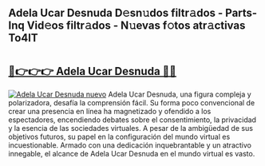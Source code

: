 ## Adela Ucar Desnuda D𝚎sn𝚞dos filtr𝚊dos - Parts-Inq Vid𝚎os filtr𝚊dos - N𝚞evas f𝚘tos atr𝚊ctivas To4lT

# <h2><a href="http://mb6sqn.tromn.icu/?c=Adela+Ucar+Desnuda">🔗👉👉👉 Adela Ucar Desnuda 🔗🔗</a></h2>

[![Adela Ucar Desnuda nuevo](https://i.imgur.com/pEAQMta.gif)](http://mb6sqn.tromn.icu/?c=Adela+Ucar+Desnuda)
Adela Ucar Desnuda, una figura compleja y polarizadora, desafía la comprensión fácil. Su forma poco convencional de crear una presencia en línea ha magnetizado y ofendido a los espectadores, encendiendo debates sobre el consentimiento, la privacidad y la esencia de las sociedades virtuales. A pesar de la ambigüedad de sus objetivos futuros, su papel en la configuración del mundo virtual es incuestionable. Armado con una dedicación inquebrantable y un atractivo innegable, el alcance de Adela Ucar Desnuda en el mundo virtual es vasto.
